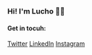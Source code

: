 ### Hi! I'm Lucho 👋🏻

#### Get in tocuh:
[Twitter](https://twitter.com/luchopenafiel)
[LinkedIn](https://www.linkedin.com/in/luciano-penafiel/)
[Instagram](https://www.instagram.com/luchopenafiel/)
